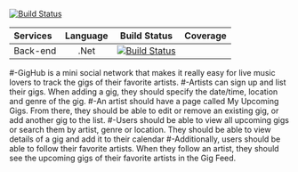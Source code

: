 [![Build Status](https://jorgecensi.visualstudio.com/GigHub/_apis/build/status/GigHub-ASP.NET-CI?branchName=master)](https://jorgecensi.visualstudio.com/GigHub/_build/latest?definitionId=4&branchName=master)

| Services | Language      | Build Status | Coverage  |
| :-------------|:-------------:| :-----------:| :--------:|
| Back-end    | .Net |[![Build Status](https://jorgecensi.visualstudio.com/GigHub/_apis/build/status/GigHub-ASP.NET-CI?branchName=master)](https://jorgecensi.visualstudio.com/GigHub/_build/latest?definitionId=4&branchName=master)|

#-GigHub is a mini social network that makes it really easy for live music lovers to track the gigs of their favorite artists. #-Artists can sign up and list their gigs. When adding a gig, they should specify the date/time, location and genre of the gig. #-An artist should have a page called My Upcoming Gigs. From there, they should be able to edit or remove an existing gig, or add another gig to the list. #-Users should be able to view all upcoming gigs or search them by artist, genre or location. They should be able to view details of a gig and add it to their calendar #-Additionally, users should be able to follow their favorite artists. When they follow an artist, they should see the upcoming gigs of their favorite artists in the Gig Feed.
